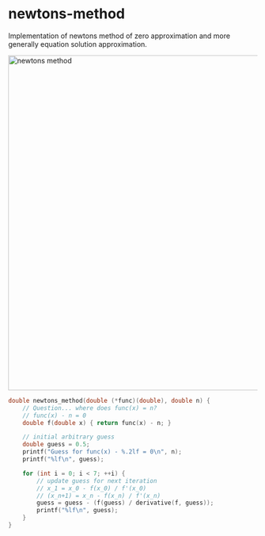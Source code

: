 # newtons-method
Implementation of newtons method of zero approximation and more generally equation solution approximation.

<img width="676" alt="newtons method" src="https://user-images.githubusercontent.com/35516367/210165782-5b459eb8-0933-4a78-8dd8-d5bb521e8997.png">

```c
double newtons_method(double (*func)(double), double n) {
    // Question... where does func(x) = n?
    // func(x) - n = 0
    double f(double x) { return func(x) - n; }

	// initial arbitrary guess
    double guess = 0.5;
    printf("Guess for func(x) - %.2lf = 0\n", n);
    printf("%lf\n", guess);

    for (int i = 0; i < 7; ++i) {
        // update guess for next iteration
        // x_1 = x_0 - f(x_0) / f'(x_0)
        // (x_n+1) = x_n - f(x_n) / f'(x_n)
        guess = guess - (f(guess) / derivative(f, guess));
        printf("%lf\n", guess);
    }
}
```

